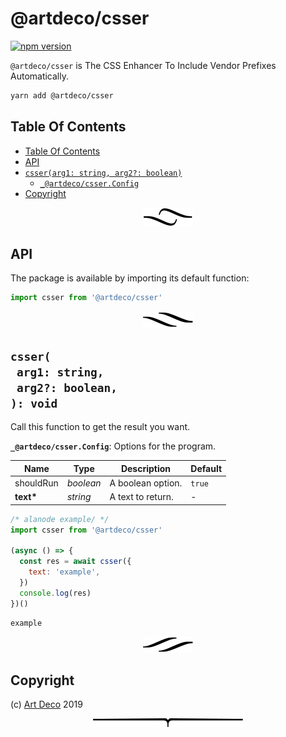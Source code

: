 # @artdeco/csser

[![npm version](https://badge.fury.io/js/@artdeco/csser.svg)](https://npmjs.org/package/@artdeco/csser)

`@artdeco/csser` is The CSS Enhancer To Include Vendor Prefixes Automatically.

```sh
yarn add @artdeco/csser
```

## Table Of Contents

- [Table Of Contents](#table-of-contents)
- [API](#api)
- [`csser(arg1: string, arg2?: boolean)`](#mynewpackagearg1-stringarg2-boolean-void)
  * [`_@artdeco/csser.Config`](#type-_@artdeco/csserconfig)
- [Copyright](#copyright)

<p align="center"><a href="#table-of-contents"><img src=".documentary/section-breaks/0.svg?sanitize=true"></a></p>

## API

The package is available by importing its default function:

```js
import csser from '@artdeco/csser'
```

<p align="center"><a href="#table-of-contents"><img src=".documentary/section-breaks/1.svg?sanitize=true"></a></p>

## `csser(`<br/>&nbsp;&nbsp;`arg1: string,`<br/>&nbsp;&nbsp;`arg2?: boolean,`<br/>`): void`

Call this function to get the result you want.

__<a name="type-_@artdeco/csserconfig">`_@artdeco/csser.Config`</a>__: Options for the program.

|   Name    |       Type       |    Description    | Default |
| --------- | ---------------- | ----------------- | ------- |
| shouldRun | <em>boolean</em> | A boolean option. | `true`  |
| __text*__ | <em>string</em>  | A text to return. | -       |

```js
/* alanode example/ */
import csser from '@artdeco/csser'

(async () => {
  const res = await csser({
    text: 'example',
  })
  console.log(res)
})()
```
```
example
```

<p align="center"><a href="#table-of-contents"><img src=".documentary/section-breaks/2.svg?sanitize=true"></a></p>

## Copyright

(c) [Art Deco][1] 2019

[1]: https://artd.eco

<p align="center"><a href="#table-of-contents"><img src=".documentary/section-breaks/-1.svg?sanitize=true"></a></p>